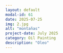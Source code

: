 ```yaml
---
layout: default
modal-id: 61
date: 2025-07-25
img: 2.jpg
alt: "montañas"
project-date: July 2025
category: Oil Painting
description: "Oleo"
---
```

